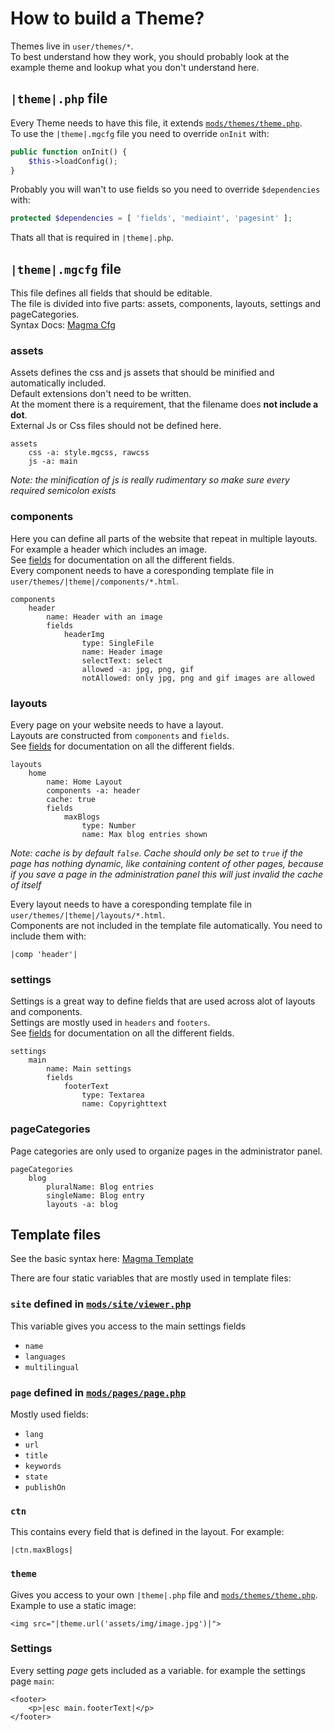 
# How to build a Theme?

Themes live in `user/themes/*`.  
To best understand how they work, you should probably look at the example theme
and lookup what you don't understand here.


## `|theme|.php` file

Every Theme needs to have this file, it extends [`mods/themes/theme.php`](../mods/themes/theme.php).  
To use the `|theme|.mgcfg` file you need to override `onInit` with:
```php
public function onInit() {
    $this->loadConfig();
}
```

Probably you will wan't to use fields so you need to override `$dependencies` with:
```php
protected $dependencies = [ 'fields', 'mediaint', 'pagesint' ];
```

Thats all that is required in `|theme|.php`.

## `|theme|.mgcfg` file

This file defines all fields that should be editable.  
The file is divided into five parts: assets, components, layouts, settings and pageCategories.  
Syntax Docs: [Magma Cfg](https://github.com/magma-lang/php-cfg)


### assets

Assets defines the css and js assets that should be minified and automatically included.  
Default extensions don't need to be written.  
At the moment there is a requirement, that the filename does **not include a dot**.  
External Js or Css files should not be defined here.

```
assets
    css -a: style.mgcss, rawcss
    js -a: main
```
*Note: the minification of js is really rudimentary so make sure every required semicolon exists*


### components

Here you can define all parts of the website that repeat in multiple layouts.  
For example a header which includes an image.  
See [fields](fields.md) for documentation on all the different fields.  
Every component needs to have a coresponding template file in `user/themes/|theme|/components/*.html`.

```
components
    header
        name: Header with an image
        fields
            headerImg
                type: SingleFile
                name: Header image
                selectText: select
                allowed -a: jpg, png, gif
                notAllowed: only jpg, png and gif images are allowed
```


### layouts

Every page on your website needs to have a layout.  
Layouts are constructed from `components` and `fields`.  
See [fields](fields.md) for documentation on all the different fields.

```
layouts
    home
        name: Home Layout
        components -a: header
        cache: true
        fields
            maxBlogs
                type: Number
                name: Max blog entries shown
```
*Note: cache is by default `false`.
Cache should only be set to `true` if the page has nothing dynamic, like containing content of other pages,
because if you save a page in the administration panel this will just invalid the cache of itself*

Every layout needs to have a coresponding template file in `user/themes/|theme|/layouts/*.html`.  
Components are not included in the template file automatically.
You need to include them with:

```
|comp 'header'|
```


### settings

Settings is a great way to define fields that are used across alot of layouts and components.  
Settings are mostly used in `headers` and `footers`.  
See [fields](fields.md) for documentation on all the different fields.

```
settings
    main
        name: Main settings
        fields
            footerText
                type: Textarea
                name: Copyrighttext
```


### pageCategories

Page categories are only used to organize pages in the administrator panel.

```
pageCategories
    blog
        pluralName: Blog entries
        singleName: Blog entry
        layouts -a: blog
```


## Template files

See the basic syntax here: [Magma Template](https://github.com/magma-lang/php-template)

There are four static variables that are mostly used in template files:

### `site` defined in [`mods/site/viewer.php`](../mods/site/viewer.php)

This variable gives you access to the main settings fields
- `name`
- `languages`
- `multilingual`


### `page` defined in [`mods/pages/page.php`](../mods/pages/page.php)

Mostly used fields:
- `lang`
- `url`
- `title`
- `keywords`
- `state`
- `publishOn`

### `ctn`

This contains every field that is defined in the layout. For example:
```
|ctn.maxBlogs|
```

### `theme`

Gives you access to your own `|theme|.php` file and [`mods/themes/theme.php`](../mods/themes/theme.php).  
Example to use a static image:
```
<img src="|theme.url('assets/img/image.jpg')|">
```

### Settings

Every setting *page* gets included as a variable. for example the settings page `main`:
```
<footer>
    <p>|esc main.footerText|</p>
</footer>
```